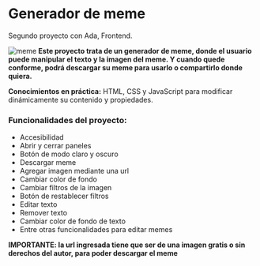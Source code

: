 # Generador de meme
Segundo proyecto con Ada, Frontend.

![meme](https://user-images.githubusercontent.com/102828460/178182300-947c47e7-64f2-4f23-adcb-040c94d73b8e.png)
**Este proyecto trata de un generador de meme, donde el usuario puede manipular el texto y la imagen del meme. Y cuando quede conforme, podrá descargar su meme para usarlo o compartirlo donde quiera.**

**Conocimientos en práctica:** HTML, CSS y JavaScript para modificar dinámicamente su contenido y propiedades.

### Funcionalidades del proyecto:
*	Accesibilidad  
* Abrir y cerrar paneles
*	Botón de modo claro y oscuro 
* Descargar meme
*	Agregar imagen mediante una url 
* Cambiar color de fondo
* Cambiar filtros de la imagen
* Botón de restablecer filtros
* Editar texto
* Remover texto
* Cambiar color de fondo de texto
*	Entre otras funcionalidades para editar memes

**IMPORTANTE: la url ingresada tiene que ser de una imagen gratis o sin derechos del autor, para poder descargar el meme**
